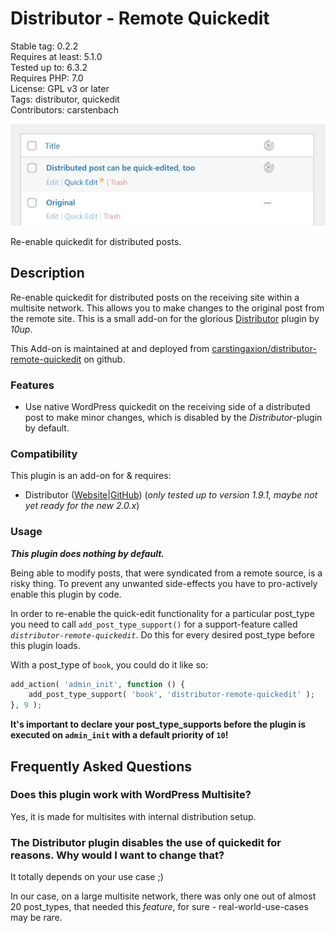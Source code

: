 # Distributor - Remote Quickedit

Stable tag: 0.2.2  
Requires at least: 5.1.0  
Tested up to: 6.3.2  
Requires PHP: 7.0  
License: GPL v3 or later  
Tags: distributor, quickedit  
Contributors: carstenbach  

![](.wordpress-org/banner-1544x500.png)

Re-enable quickedit for distributed posts.

## Description

Re-enable quickedit for distributed posts on the receiving site within a multisite network. This allows you to make changes to the original post from the remote site. This is a small add-on for the glorious [Distributor](https://distributorplugin.com/) plugin by *10up*.

This Add-on is maintained at and deployed from [carstingaxion/distributor-remote-quickedit](https://github.com/carstingaxion/distributor-remote-quickedit) on github. 

### Features

 * Use native WordPress quickedit on the receiving side of a distributed post to make minor changes, which is disabled by the *Distributor*-plugin by default.

### Compatibility

This plugin is an add-on for & requires:

* Distributor ([Website](https://distributorplugin.com/)|[GitHub](https://github.com/10up/distributor)) (*only tested up to version 1.9.1, maybe not yet ready for the new 2.0.x*)

### Usage

***This plugin does nothing by default.***

Being able to modify posts, that were syndicated from a remote source, is a risky thing. To prevent any unwanted side-effects you have to pro-actively enable this plugin by code.

In order to re-enable the quick-edit functionality for a particular post_type you need to call `add_post_type_support()` for a support-feature called *`distributor-remote-quickedit`*. Do this for every desired post_type before this plugin loads. 

With a post_type of `book`, you could do it like so:

~~~php
add_action( 'admin_init', function () {
	add_post_type_support( 'book', 'distributor-remote-quickedit' );
}, 9 );
~~~

**It's important to declare your post_type_supports before the plugin is executed on `admin_init` with a default priority of `10`!**

## Frequently Asked Questions

### Does this plugin work with WordPress Multisite?

Yes, it is made for multisites with internal distribution setup.

### The Distributor plugin disables the use of quickedit for reasons. Why would I want to change that?

It totally depends on your use case ;)

In our case, on a large multisite network, there was only one out of almost 20 post_types, that needed this *feature*, for sure - real-world-use-cases may be rare.

<!-- changelog -->
